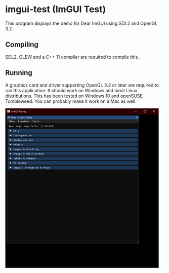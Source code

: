 # imgui-test (ImGUI Test)

This program displays the demo for Dear ImGUI using SDL2 and OpenGL 3.2.

## Compiling

SDL2, GLEW and a C++ 11 compiler are required to compile this.

## Running

A graphics card and driver supporting OpenGL 3.2 or later are required to run this application. It should work on Windows and most Linux distributions. This has been tested on Windows 10 and openSUSE Tumbleweed. You can probably make it work on a Mac as well.

![Alt text](./screenshot1.png?raw=true "Screenshot")
